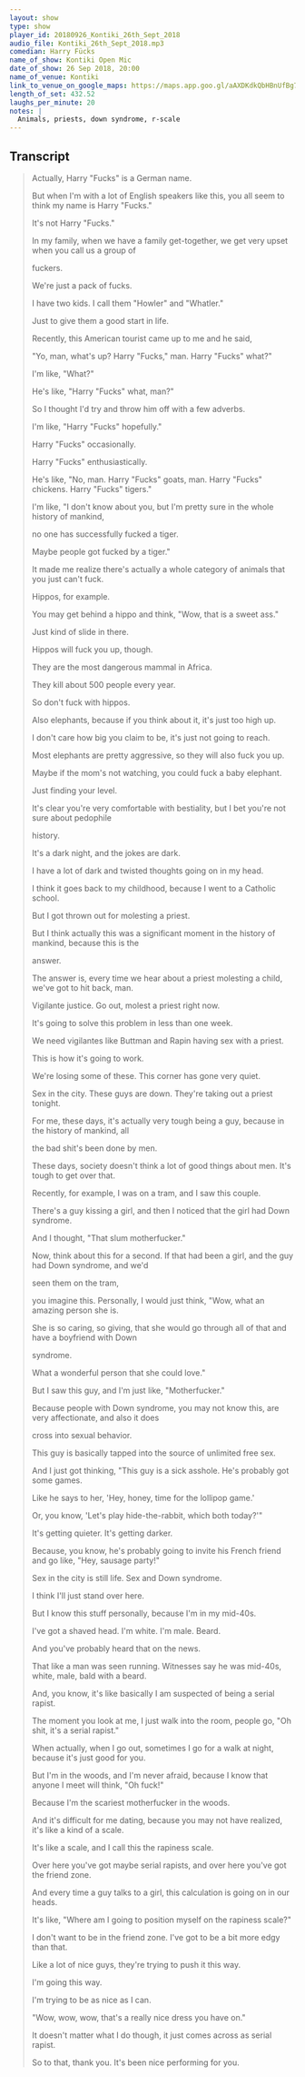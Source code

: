 ```yaml
---
layout: show
type: show
player_id: 20180926_Kontiki_26th_Sept_2018
audio_file: Kontiki_26th_Sept_2018.mp3
comedian: Harry Fücks
name_of_show: Kontiki Open Mic
date_of_show: 26 Sep 2018, 20:00
name_of_venue: Kontiki
link_to_venue_on_google_maps: https://maps.app.goo.gl/aAXDKdkQbHBnUfBg7
length_of_set: 432.52
laughs_per_minute: 20
notes: |
  Animals, priests, down syndrome, r-scale
---
```



<h2><i class="fas fa-file-alt"></i> Transcript</h2>

> Actually, Harry "Fucks" is a German name.
>
> But when I'm with a lot of English speakers like this, you all seem to think my name is Harry "Fucks."
>
> It's not Harry "Fucks."
>
> In my family, when we have a family get-together, we get very upset when you call us a group of
>
> fuckers.
>
> We're just a pack of fucks.
>
> I have two kids. I call them "Howler" and "Whatler."
>
> Just to give them a good start in life.
>
> Recently, this American tourist came up to me and he said,
>
> "Yo, man, what's up? Harry "Fucks," man. Harry "Fucks" what?"
>
> I'm like, "What?"
>
> He's like, "Harry "Fucks" what, man?"
>
> So I thought I'd try and throw him off with a few adverbs.
>
> I'm like, "Harry "Fucks" hopefully."
>
> Harry "Fucks" occasionally.
>
> Harry "Fucks" enthusiastically.
>
> He's like, "No, man. Harry "Fucks" goats, man. Harry "Fucks" chickens. Harry "Fucks" tigers."
>
> I'm like, "I don't know about you, but I'm pretty sure in the whole history of mankind,
>
> no one has successfully fucked a tiger.
>
> Maybe people got fucked by a tiger."
>
> It made me realize there's actually a whole category of animals that you just can't fuck.
>
> Hippos, for example.
>
> You may get behind a hippo and think, "Wow, that is a sweet ass."
>
> Just kind of slide in there.
>
> Hippos will fuck you up, though.
>
> They are the most dangerous mammal in Africa.
>
> They kill about 500 people every year.
>
> So don't fuck with hippos.
>
> Also elephants, because if you think about it, it's just too high up.
>
> I don't care how big you claim to be, it's just not going to reach.
>
> Most elephants are pretty aggressive, so they will also fuck you up.
>
> Maybe if the mom's not watching, you could fuck a baby elephant.
>
> Just finding your level.
>
> It's clear you're very comfortable with bestiality, but I bet you're not sure about pedophile
>
> history.
>
> It's a dark night, and the jokes are dark.
>
> I have a lot of dark and twisted thoughts going on in my head.
>
> I think it goes back to my childhood, because I went to a Catholic school.
>
> But I got thrown out for molesting a priest.
>
> But I think actually this was a significant moment in the history of mankind, because this is the
>
> answer.
>
> The answer is, every time we hear about a priest molesting a child, we've got to hit back, man.
>
> Vigilante justice. Go out, molest a priest right now.
>
> It's going to solve this problem in less than one week.
>
> We need vigilantes like Buttman and Rapin having sex with a priest.
>
> This is how it's going to work.
>
> We're losing some of these. This corner has gone very quiet.
>
> Sex in the city. These guys are down. They're taking out a priest tonight.
>
> For me, these days, it's actually very tough being a guy, because in the history of mankind, all
>
> the bad shit's been done by men.
>
> These days, society doesn't think a lot of good things about men. It's tough to get over that.
>
> Recently, for example, I was on a tram, and I saw this couple.
>
> There's a guy kissing a girl, and then I noticed that the girl had Down syndrome.
>
> And I thought, "That slum motherfucker."
>
> Now, think about this for a second. If that had been a girl, and the guy had Down syndrome, and we'd
>
> seen them on the tram,
>
> you imagine this. Personally, I would just think, "Wow, what an amazing person she is.
>
> She is so caring, so giving, that she would go through all of that and have a boyfriend with Down
>
> syndrome.
>
> What a wonderful person that she could love."
>
> But I saw this guy, and I'm just like, "Motherfucker."
>
> Because people with Down syndrome, you may not know this, are very affectionate, and also it does
>
> cross into sexual behavior.
>
> This guy is basically tapped into the source of unlimited free sex.
>
> And I just got thinking, "This guy is a sick asshole. He's probably got some games.
>
> Like he says to her, 'Hey, honey, time for the lollipop game.'
>
> Or, you know, 'Let's play hide-the-rabbit, which both today?'"
>
> It's getting quieter. It's getting darker.
>
> Because, you know, he's probably going to invite his French friend and go like, "Hey, sausage party!"
>
> Sex in the city is still life. Sex and Down syndrome.
>
> I think I'll just stand over here.
>
> But I know this stuff personally, because I'm in my mid-40s.
>
> I've got a shaved head. I'm white. I'm male. Beard.
>
> And you've probably heard that on the news.
>
> That like a man was seen running. Witnesses say he was mid-40s, white, male, bald with a beard.
>
> And, you know, it's like basically I am suspected of being a serial rapist.
>
> The moment you look at me, I just walk into the room, people go, "Oh shit, it's a serial rapist."
>
> When actually, when I go out, sometimes I go for a walk at night, because it's just good for you.
>
> But I'm in the woods, and I'm never afraid, because I know that anyone I meet will think, "Oh fuck!"
>
> Because I'm the scariest motherfucker in the woods.
>
> And it's difficult for me dating, because you may not have realized, it's like a kind of a scale.
>
> It's like a scale, and I call this the rapiness scale.
>
> Over here you've got maybe serial rapists, and over here you've got the friend zone.
>
> And every time a guy talks to a girl, this calculation is going on in our heads.
>
> It's like, "Where am I going to position myself on the rapiness scale?"
>
> I don't want to be in the friend zone. I've got to be a bit more edgy than that.
>
> Like a lot of nice guys, they're trying to push it this way.
>
> I'm going this way.
>
> I'm trying to be as nice as I can.
>
> "Wow, wow, wow, that's a really nice dress you have on."
>
> It doesn't matter what I do though, it just comes across as serial rapist.
>
> So to that, thank you. It's been nice performing for you.
